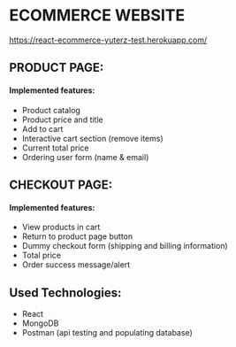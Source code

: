 # ECOMMERCE WEBSITE

https://react-ecommerce-yuterz-test.herokuapp.com/

## PRODUCT PAGE:
#### Implemented features:
- Product catalog
- Product price and title
- Add to cart
- Interactive cart section (remove items)
- Current total price
- Ordering user form (name & email)

## CHECKOUT PAGE:
#### Implemented features:
- View products in cart
- Return to product page button
- Dummy checkout form (shipping and billing information)
- Total price
- Order success message/alert 

## Used Technologies:
- React
- MongoDB
- Postman (api testing and populating database)
